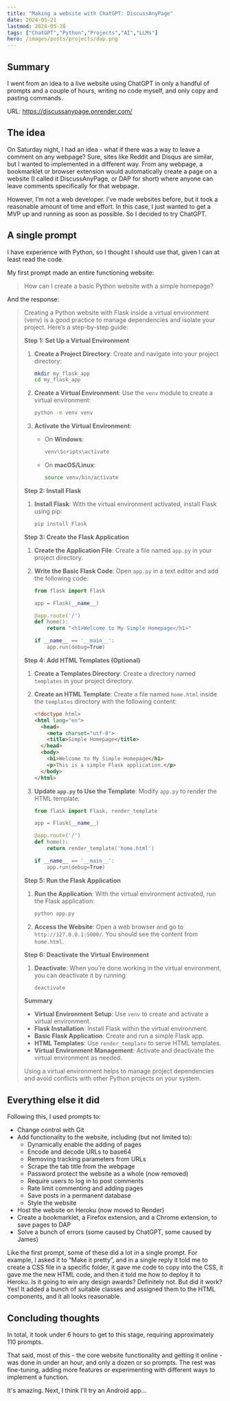 ```yaml
---
title: "Making a website with ChatGPT: DiscussAnyPage"
date: 2024-05-21
lastmod: 2024-05-28
tags: ["ChatGPT","Python","Projects","AI","LLMs"]
hero: /images/posts/projects/dap.png
---
```

## Summary

I went from an idea to a live website using ChatGPT in only a handful of prompts and a couple of hours, writing no code myself, and only copy and pasting commands.

URL: https://discussanypage.onrender.com/

<!-- I’ve added a simple login to limit access. The username is “dapuser”, and the password is “chatgpt”. There's also a comment and new page hourly limit. -->

<!-- _NB This is different from the login required to add comments on the site._ -->

## The idea

On Saturday night, I had an idea - what if there was a way to leave a comment on any webpage? Sure, sites like Reddit and Disqus are similar, but I wanted to implemented in a different way. From any webpage, a bookmarklet or browser extension would automatically create a page on a website (I called it DiscussAnyPage, or DAP for short) where anyone can leave comments specifically for that webpage.

However, I’m not a web developer. I’ve made websites before, but it took a reasonable amount of time and effort. In this case, I just wanted to get a MVP up and running as soon as possible. So I decided to try ChatGPT.

## A single prompt

I have experience with Python, so I thought I should use that, given I can at least read the code.

My first prompt made an entire functioning website:

> How can I create a basic Python website with a simple homepage?
> 

And the response:

> Creating a Python website with Flask inside a virtual environment (venv) is a good practice to manage dependencies and isolate your project. Here’s a step-by-step guide:
> 
> **Step 1: Set Up a Virtual Environment**
> 
> 1. **Create a Project Directory**: Create and navigate into your project directory:
>    ```bash
>    mkdir my_flask_app
>    cd my_flask_app
>    ```
> 
> 2. **Create a Virtual Environment**: Use the `venv` module to create a virtual environment:
>    ```bash
>    python -m venv venv
>    ```
> 
> 3. **Activate the Virtual Environment**:
>    - On **Windows**:
>      ```bash
>      venv\Scripts\activate
>      ```
>    - On **macOS/Linux**:
>      ```bash
>      source venv/bin/activate
>      ```
> 
> **Step 2: Install Flask**
> 
> 1. **Install Flask**: With the virtual environment activated, install Flask using pip:
>    ```bash
>    pip install Flask
>    ```
> 
> **Step 3: Create the Flask Application**
> 
> 1. **Create the Application File**: Create a file named `app.py` in your project directory.
> 
> 2. **Write the Basic Flask Code**: Open `app.py` in a text editor and add the following code:
> 
>    ```python
>    from flask import Flask
> 
>    app = Flask(__name__)
> 
>    @app.route('/')
>    def home():
>        return "<h1>Welcome to My Simple Homepage</h1>"
> 
>    if __name__ == '__main__':
>        app.run(debug=True)
>    ```
> 
> **Step 4: Add HTML Templates (Optional)**
> 
> 1. **Create a Templates Directory**: Create a directory named `templates` in your project directory.
> 
> 2. **Create an HTML Template**: Create a file named `home.html` inside the `templates` directory with the following content:
> 
>    ```html
>    <!doctype html>
>    <html lang="en">
>      <head>
>        <meta charset="utf-8">
>        <title>Simple Homepage</title>
>      </head>
>      <body>
>        <h1>Welcome to My Simple Homepage</h1>
>        <p>This is a simple Flask application.</p>
>      </body>
>    </html>
>    ```
> 
> 3. **Update `app.py` to Use the Template**: Modify `app.py` to render the HTML template:
> 
>    ```python
>    from flask import Flask, render_template
> 
>    app = Flask(__name__)
> 
>    @app.route('/')
>    def home():
>        return render_template('home.html')
> 
>    if __name__ == '__main__':
>        app.run(debug=True)
>    ```
> 
> **Step 5: Run the Flask Application**
> 
> 1. **Run the Application**: With the virtual environment activated, run the Flask application:
>    ```bash
>    python app.py
>    ```
> 
> 2. **Access the Website**: Open a web browser and go to `http://127.0.0.1:5000/`. You should see the content from `home.html`.
> 
> **Step 6: Deactivate the Virtual Environment**
> 
> 1. **Deactivate**: When you’re done working in the virtual environment, you can deactivate it by running:
>    ```bash
>    deactivate
>    ```
> 
> **Summary**
> 
> - **Virtual Environment Setup**: Use `venv` to create and activate a virtual environment.
> - **Flask Installation**: Install Flask within the virtual environment.
> - **Basic Flask Application**: Create and run a simple Flask app.
> - **HTML Templates**: Use `render_template` to serve HTML templates.
> - **Virtual Environment Management**: Activate and deactivate the virtual environment as needed.
> 
> Using a virtual environment helps to manage project dependencies and avoid conflicts with other Python projects on your system.
> 

## Everything else it did

Following this, I used prompts to:

- Change control with Git
- Add functionality to the website, including (but not limited to):
    - Dynamically enable the adding of pages
    - Encode and decode URLs to base64
    - Removing tracking parameters from URLs
    - Scrape the tab title from the webpage
    - Password protect the website as a whole (now removed)
    - Require users to log in to post comments
    - Rate limit commenting and adding pages
    - Save posts in a permanent database
    - Style the website
- Host the website on Heroku (now moved to Render)
- Create a bookmarklet, a Firefox extension, and a Chrome extension, to save pages to DAP
- Solve a bunch of errors (some caused by ChatGPT, some caused by James)

Like the first prompt, some of these did a lot in a single prompt. For example, I asked it to “Make it pretty”, and in a single reply it told me to create a CSS file in a specific folder, it gave me code to copy into the CSS, it gave me the new HTML code, and then it told me how to deploy it to Heroku. Is it going to win any design awards? Definitely not. But did it work? Yes! It added a bunch of suitable classes and assigned them to the HTML components, and it all looks reasonable.

## Concluding thoughts

In total, it took under 6 hours to get to this stage, requiring approximately 110 prompts.

That said, most of this - the core website functionality and getting it online - was done in under an hour, and only a dozen or so prompts. The rest was fine-tuning, adding more features or experimenting with different ways to implement a function.

It's amazing. Next, I think I'll try an Android app...